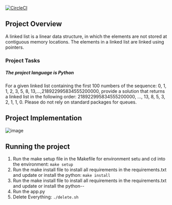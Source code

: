 [![CircleCI](https://circleci.com/gh/JohnOMDev/Linked-List-and-Reverse-with-Python.svg?style=svg)](https://circleci.com/gh/JohnOMDev/Linked-List-and-Reverse-with-Python)

## Project Overview
A linked list is a linear data structure, in which the elements are not stored at contiguous memory locations. The elements in a linked list are linked using pointers.

### Project Tasks

#####   The project language is Python
For a given linked list containing the first 100 numbers of the sequence: 
0, 1, 1, 2, 3, 5, 8, 13,...,218922995834555200000, provide a solution that returns a linked list in the following order: 
218922995834555200000, ..., 13, 8, 5, 3, 2, 1, 1, 0. 
Please do not rely on standard packages for queues.

## Project Implementation

![image](https://user-images.githubusercontent.com/50584494/87039152-0b59cb00-c1ef-11ea-97f4-60fd36528d4c.png)

## Running the project
1. Run the make setup file in the Makefile for environment setu and cd into the environment:  `make setup`
2. Run the make install file to install all requirements in the requirements.txt and update or install the python:  `make install`
3. Run the make install file to install all requirements in the requirements.txt and update or install the python--
4. Run the app.py
5. Delete Everything:  `./delete.sh`
